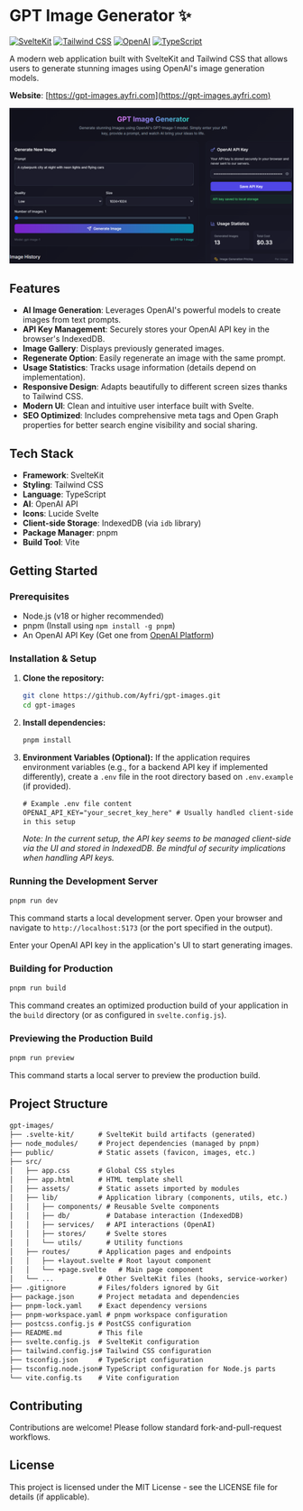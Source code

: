 # GPT Image Generator ✨

[![SvelteKit](https://img.shields.io/badge/SvelteKit-FF3E00?style=for-the-badge&logo=svelte&logoColor=white)](https://kit.svelte.dev/)
[![Tailwind CSS](https://img.shields.io/badge/Tailwind_CSS-38B2AC?style=for-the-badge&logo=tailwind-css&logoColor=white)](https://tailwindcss.com/)
[![OpenAI](https://img.shields.io/badge/OpenAI-412991?style=for-the-badge&logo=openai&logoColor=white)](https://openai.com/)
[![TypeScript](https://img.shields.io/badge/TypeScript-3178C6?style=for-the-badge&logo=typescript&logoColor=white)](https://www.typescriptlang.org/)

A modern web application built with SvelteKit and Tailwind CSS that allows users to generate stunning images using OpenAI's image generation models.

**Website**: [https://gpt-images.ayfri.com](https://gpt-images.ayfri.com)

![Screenshot of the application](static/screenshot.png)

## Features

*   **AI Image Generation**: Leverages OpenAI's powerful models to create images from text prompts.
*   **API Key Management**: Securely stores your OpenAI API key in the browser's IndexedDB.
*   **Image Gallery**: Displays previously generated images.
*   **Regenerate Option**: Easily regenerate an image with the same prompt.
*   **Usage Statistics**: Tracks usage information (details depend on implementation).
*   **Responsive Design**: Adapts beautifully to different screen sizes thanks to Tailwind CSS.
*   **Modern UI**: Clean and intuitive user interface built with Svelte.
*   **SEO Optimized**: Includes comprehensive meta tags and Open Graph properties for better search engine visibility and social sharing.

## Tech Stack

*   **Framework**: SvelteKit
*   **Styling**: Tailwind CSS
*   **Language**: TypeScript
*   **AI**: OpenAI API
*   **Icons**: Lucide Svelte
*   **Client-side Storage**: IndexedDB (via `idb` library)
*   **Package Manager**: pnpm
*   **Build Tool**: Vite

## Getting Started

### Prerequisites

*   Node.js (v18 or higher recommended)
*   pnpm (Install using `npm install -g pnpm`)
*   An OpenAI API Key (Get one from [OpenAI Platform](https://platform.openai.com/))

### Installation & Setup

1.  **Clone the repository:**
    ```bash
    git clone https://github.com/Ayfri/gpt-images.git
    cd gpt-images
    ```

2.  **Install dependencies:**
    ```bash
    pnpm install
    ```

3.  **Environment Variables (Optional):**
    If the application requires environment variables (e.g., for a backend API key if implemented differently), create a `.env` file in the root directory based on `.env.example` (if provided).
    ```
    # Example .env file content
    OPENAI_API_KEY="your_secret_key_here" # Usually handled client-side in this setup
    ```
    *Note: In the current setup, the API key seems to be managed client-side via the UI and stored in IndexedDB. Be mindful of security implications when handling API keys.*

### Running the Development Server

```bash
pnpm run dev
```

This command starts a local development server. Open your browser and navigate to `http://localhost:5173` (or the port specified in the output).

Enter your OpenAI API key in the application's UI to start generating images.

### Building for Production

```bash
pnpm run build
```

This command creates an optimized production build of your application in the `build` directory (or as configured in `svelte.config.js`).

### Previewing the Production Build

```bash
pnpm run preview
```

This command starts a local server to preview the production build.

## Project Structure

```
gpt-images/
├── .svelte-kit/      # SvelteKit build artifacts (generated)
├── node_modules/     # Project dependencies (managed by pnpm)
├── public/           # Static assets (favicon, images, etc.)
├── src/
│   ├── app.css       # Global CSS styles
│   ├── app.html      # HTML template shell
│   ├── assets/       # Static assets imported by modules
│   ├── lib/          # Application library (components, utils, etc.)
│   │   ├── components/ # Reusable Svelte components
│   │   ├── db/         # Database interaction (IndexedDB)
│   │   ├── services/   # API interactions (OpenAI)
│   │   ├── stores/     # Svelte stores
│   │   └── utils/      # Utility functions
│   ├── routes/       # Application pages and endpoints
│   │   ├── +layout.svelte # Root layout component
│   │   └── +page.svelte   # Main page component
│   └── ...           # Other SvelteKit files (hooks, service-worker)
├── .gitignore        # Files/folders ignored by Git
├── package.json      # Project metadata and dependencies
├── pnpm-lock.yaml    # Exact dependency versions
├── pnpm-workspace.yaml # pnpm workspace configuration
├── postcss.config.js # PostCSS configuration
├── README.md         # This file
├── svelte.config.js  # SvelteKit configuration
├── tailwind.config.js# Tailwind CSS configuration
├── tsconfig.json     # TypeScript configuration
├── tsconfig.node.json# TypeScript configuration for Node.js parts
└── vite.config.ts    # Vite configuration
```

## Contributing

Contributions are welcome! Please follow standard fork-and-pull-request workflows.

## License

This project is licensed under the MIT License - see the LICENSE file for details (if applicable).
